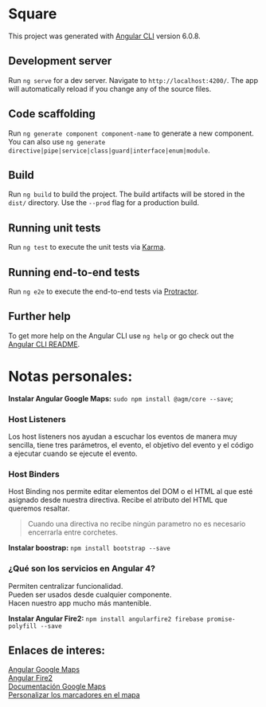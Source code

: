# Square

This project was generated with [Angular CLI](https://github.com/angular/angular-cli) version 6.0.8.

## Development server

Run `ng serve` for a dev server. Navigate to `http://localhost:4200/`. The app will automatically reload if you change any of the source files.

## Code scaffolding

Run `ng generate component component-name` to generate a new component. You can also use `ng generate directive|pipe|service|class|guard|interface|enum|module`.

## Build

Run `ng build` to build the project. The build artifacts will be stored in the `dist/` directory. Use the `--prod` flag for a production build.

## Running unit tests

Run `ng test` to execute the unit tests via [Karma](https://karma-runner.github.io).

## Running end-to-end tests

Run `ng e2e` to execute the end-to-end tests via [Protractor](http://www.protractortest.org/).

## Further help

To get more help on the Angular CLI use `ng help` or go check out the [Angular CLI README](https://github.com/angular/angular-cli/blob/master/README.md).


# Notas personales:

**Instalar Angular Google Maps:** `sudo npm install @agm/core --save`;

### Host Listeners
Los host listeners nos ayudan a escuchar los eventos de manera muy sencilla, tiene tres parámetros, el evento, el objetivo del evento y el código a ejecutar cuando se ejecute el evento. <br>

### Host Binders
Host Binding nos permite editar elementos del DOM o el HTML al que esté asignado desde nuestra directiva. Recibe el atributo del HTML que queremos resaltar. <br>

> Cuando una directiva no recibe ningún parametro no es necesario encerrarla entre corchetes.

**Instalar boostrap:** `npm install bootstrap --save` <br>


### ¿Qué son los servicios en Angular 4?

Permiten centralizar funcionalidad. <br>
Pueden ser usados desde cualquier componente. <br>
Hacen nuestro app mucho más mantenible. <br>

**Instalar Angular Fire2:** `npm install angularfire2 firebase promise-polyfill --save` <br>


## Enlaces de interes:

[Angular Google Maps](https://angular-maps.com/) <br>
[Angular Fire2](https://github.com/angular/angularfire2/blob/master/docs/ionic/v3.md) <br>
[Documentación Google Maps](https://developers.google.com/maps/documentation/geocoding/start?hl=es) <br>
[Personalizar los marcadores en el mapa](https://platzi.com/angular/tutoriales/como-personalizar-caracteristicas-del-mapa-de-angular-google-maps-agm-en-el-proyecto-del-curso-angular-4/) <br>